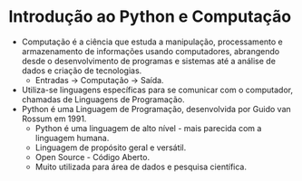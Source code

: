 # Introdução ao Python e Computação

- Computação é a ciência que estuda a manipulação, processamento e armazenamento de informações usando computadores, abrangendo desde o desenvolvimento de programas e sistemas até a análise de dados e criação de tecnologias.
  - Entradas -> Computação -> Saída.
- Utiliza-se linguagens específicas para se comunicar com o computador, chamadas de Linguagens de Programação.
- Python é uma Linguagem de Programação, desenvolvida por Guido van Rossum em 1991.
  - Python é uma linguagem de alto nível - mais parecida com a linguagem humana.
  - Linguagem de propósito geral e versátil.
  - Open Source - Código Aberto.
  - Muito utilizada para área de dados e pesquisa científica.